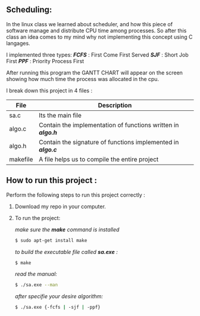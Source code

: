 ## Scheduling:
In the linux class we learned about scheduler, and how this piece of software manage and distribute CPU time among processes. So after this class an idea comes to my mind why not implementing this concept using C langages.

I implemented three types:
***FCFS*** : First Come First Served
***SJF***  : Short Job First
***PPF***  : Priority Process First

After running this program the GANTT CHART will appear on the screen
showing how much time the process was allocated in the cpu.

I break down this project in 4 files :

| File | Description |
| --- | --- |
| sa.c |Its the main file |
| algo.c | Contain the implementation of functions written in ***algo.h*** |
| algo.h | Contain the signature of functions implemented in ***algo.c*** |
| makefile | A file helps us to compile the entire project

## How to run this project :

Perform the following steps to run this project correctly :

1. Download my repo in your computer.
2. To run the project:
    
    *make sure the ***make*** command is installed*
    ```bash 
    $ sudo apt-get install make
    ```

    *to build the executable file called ***sa.exe*** :*
    ```bash 
    $ make
    ```

    *read the manual:*
    ```bash 
    $ ./sa.exe --man
    ```
    *after specifie your desire algorithm:*
    ```bash
    $ ./sa.exe {-fcfs | -sjf | -ppf}
    ```